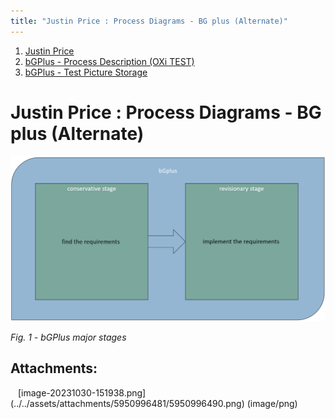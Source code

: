 ```yaml
---
title: "Justin Price : Process Diagrams - BG plus (Alternate)"
---
```






1.  [Justin Price](../index.md)
2.  [bGPlus - Process Description (OXi TEST)](5950570499)
3.  [bGPlus - Test Picture
    Storage](bGPlus---Test-Picture-Storage_5950963721)


# <span id="title-text"> Justin Price : Process Diagrams - BG plus (Alternate) </span>



<span class="confluence-embedded-file-wrapper image-center-wrapper confluence-embedded-manual-size"><img src="../../assets/attachments/5950996481/5950996490.png?width=726"
class="confluence-embedded-image image-center" loading="lazy"
data-image-src="../../assets/attachments/5950996481/5950996490.png" data-height="533"
data-width="1016" data-unresolved-comment-count="0"
data-linked-resource-id="5950996490" data-linked-resource-version="1"
data-linked-resource-type="attachment"
data-linked-resource-default-alias="image-20231030-151938.png"
data-base-url="https://borocvi.atlassian.net/wiki"
data-linked-resource-content-type="image/png"
data-linked-resource-container-id="5950996481"
data-linked-resource-container-version="2"
data-media-id="fed48fd1-e070-420b-b590-54e25d8b0646"
data-media-type="file" width="726" /></span>

*Fig. 1 - bGPlus major stages*




## Attachments:



<img src="images/icons/bullet_blue.gif" width="8" height="8" />
[image-20231030-151938.png](../../assets/attachments/5950996481/5950996490.png)
(image/png)  













